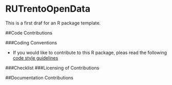 # RUTrentoOpenData



This is a first draf for an R package template. 

##Code Contributions

###Coding Conventions
 *  If you would like to contribute to this R package, pleas read the following <a href="http://adv-r.had.co.nz/Style.html">code style guidelines</a>


###Checklist
###Licensing of Contributions

##Documentation Contributions
